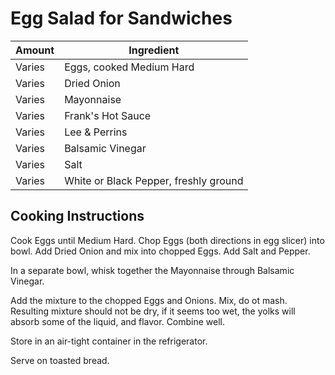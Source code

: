 # Egg Salad for Sandwiches

|Amount|Ingredient|
|----|----|
Varies | Eggs, cooked Medium Hard
Varies | Dried Onion
Varies | Mayonnaise
Varies | Frank's Hot Sauce
Varies | Lee & Perrins
Varies | Balsamic Vinegar
Varies | Salt
Varies | White or Black Pepper, freshly ground

## Cooking Instructions

Cook Eggs until Medium Hard.
Chop Eggs (both directions in egg slicer) into bowl.
Add Dried Onion and mix into chopped Eggs.
Add Salt and Pepper.

In a separate bowl, whisk together the Mayonnaise through Balsamic Vinegar.

Add the mixture to the chopped Eggs and Onions.
Mix, do ot mash.
Resulting mixture should not be dry, if it seems too wet, the yolks will absorb some of the liquid, and flavor.
Combine well.

Store in an air-tight container in the refrigerator.

Serve on toasted bread.




